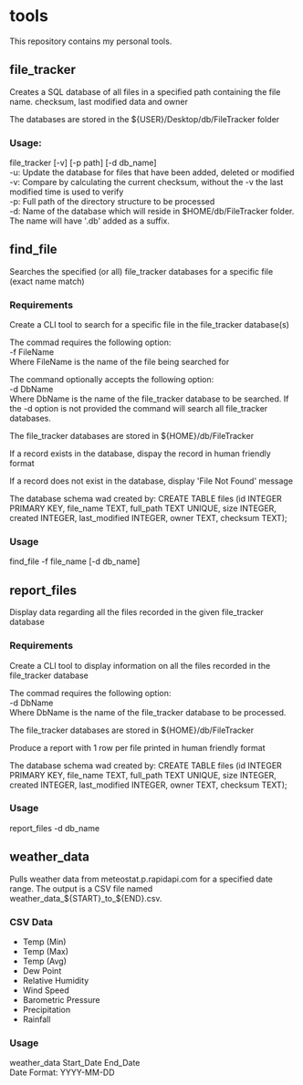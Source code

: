 # tools

This repository contains my personal tools.

## file_tracker
Creates a SQL database of all files in a specified path containing the file name. checksum, last modified data and owner

The databases are stored in the \${USER}/Desktop/db/FileTracker folder

### Usage:
file_tracker [-v] [-p path] [-d db_name]<br>
-u: Update the database for files that have been added, deleted or modified<br>
-v: Compare by calculating the current checksum, without the -v the last modified time is used to verify<br>
-p: Full path of the directory structure to be processed<br>
-d: Name of the database which will reside in \$HOME/db/FileTracker folder. The name will have '.db' added as a suffix.

## find_file

Searches the specified (or all) file_tracker databases for a specific file (exact name match)

### Requirements

Create a CLI tool to search for a specific file in the file_tracker database(s)

The commad requires the following option:<br>
-f FileName<br>
Where FileName is the name of the file being searched for

The command optionally accepts the following option:<br>
-d DbName<br>
Where DbName is the name of the file_tracker database to be searched. If the -d option is not provided the command will search all file_tracker databases.

The file_tracker databases are stored in \${HOME}/db/FileTracker

If a record exists in the database, dispay the record in human friendly format

If a record does not exist in the database, display 'File Not Found' message

The database schema wad created by: CREATE TABLE files (id INTEGER PRIMARY KEY, file_name TEXT, full_path TEXT UNIQUE, size INTEGER, created INTEGER, last_modified INTEGER, owner TEXT, checksum TEXT);

### Usage
find_file -f file_name [-d db_name]

## report_files

Display data regarding all the files recorded in the given file_tracker database

### Requirements
Create a CLI tool to display information on all the files recorded in the file_tracker database

The commad requires the following option:<br>
-d DbName<br>
Where DbName is the name of the file_tracker database to be processed.

The file_tracker databases are stored in \${HOME}/db/FileTracker

Produce a report with 1 row per file printed in human friendly format

The database schema wad created by: CREATE TABLE files (id INTEGER PRIMARY KEY, file_name TEXT, full_path TEXT UNIQUE, size INTEGER, created INTEGER, last_modified INTEGER, owner TEXT, checksum TEXT);

### Usage
report_files -d db_name

## weather_data

Pulls weather data from meteostat.p.rapidapi.com for a specified date range. The output is a CSV file named weather\_data\_\${START}\_to\_\${END}.csv.

### CSV Data

- Temp (Min)
- Temp (Max)
- Temp (Avg)
- Dew Point
- Relative Humidity
- Wind Speed
- Barometric Pressure
- Precipitation
- Rainfall

### Usage
<p>
weather_data Start_Date End_Date<br>
Date Format: YYYY-MM-DD
</p>
